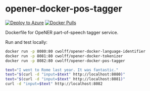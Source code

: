 # opener-docker-pos-tagger

[![Deploy to Azure](https://azuredeploy.net/deploybutton.svg)](https://azuredeploy.net/)
[![Docker Pulls](https://img.shields.io/docker/pulls/cwolff/opener-docker-pos-tagger.svg)](https://hub.docker.com/r/cwolff/opener-docker-pos-tagger/)

Dockerfile for OpeNER part-of-speech tagger service.

Run and test locally:

```bash
docker run -p 8080:80 cwolff/opener-docker-language-identifier
docker run -p 8081:80 cwolff/opener-docker-tokenizer
docker run -p 8082:80 cwolff/opener-docker-pos-tagger

text="I went to Rome last year. It was fantastic."
text="$(curl -d "input=$text" http://localhost:8080)"
text="$(curl -d "input=$text" http://localhost:8081)"
curl -d "input=$text" http://localhost:8082
```
